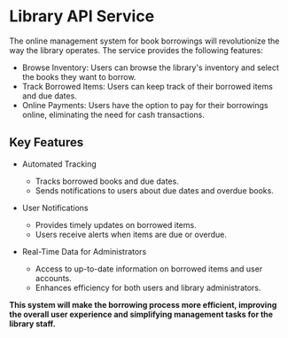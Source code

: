 # Library API Service

The online management system for book borrowings will revolutionize the way the library operates. The service provides the following features:

- Browse Inventory: Users can browse the library's inventory and select the books they want to borrow.
- Track Borrowed Items: Users can keep track of their borrowed items and due dates.
- Online Payments: Users have the option to pay for their borrowings online, eliminating the need for cash transactions.

## Key Features

- Automated Tracking
  - Tracks borrowed books and due dates.
  - Sends notifications to users about due dates and overdue books.

- User Notifications
  - Provides timely updates on borrowed items.
  - Users receive alerts when items are due or overdue.

- Real-Time Data for Administrators
  - Access to up-to-date information on borrowed items and user accounts.
  - Enhances efficiency for both users and library administrators.


**This system will make the borrowing process more efficient, improving the overall user experience and simplifying management tasks for the library staff.**